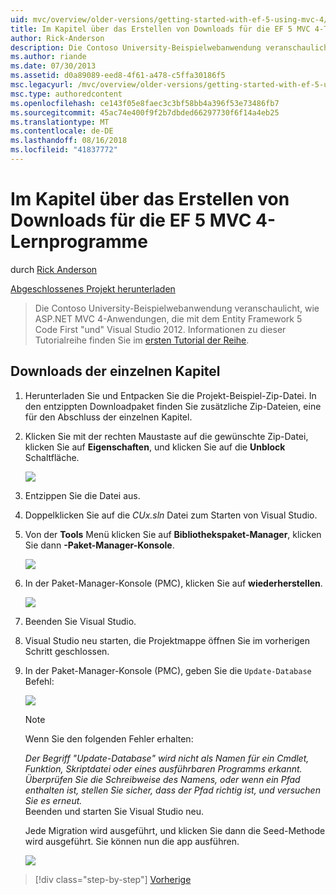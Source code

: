 ```yaml
---
uid: mvc/overview/older-versions/getting-started-with-ef-5-using-mvc-4/building-the-ef5-mvc4-chapter-downloads
title: Im Kapitel über das Erstellen von Downloads für die EF 5 MVC 4-Tutorials | Microsoft-Dokumentation
author: Rick-Anderson
description: Die Contoso University-Beispielwebanwendung veranschaulicht, wie ASP.NET MVC 4-Anwendungen, die mit dem Entity Framework 5 Code First "und" Visual Studio...
ms.author: riande
ms.date: 07/30/2013
ms.assetid: d0a89089-eed8-4f61-a478-c5ffa30186f5
msc.legacyurl: /mvc/overview/older-versions/getting-started-with-ef-5-using-mvc-4/building-the-ef5-mvc4-chapter-downloads
msc.type: authoredcontent
ms.openlocfilehash: ce143f05e8faec3c3bf58bb4a396f53e73486fb7
ms.sourcegitcommit: 45ac74e400f9f2b7dbded66297730f6f14a4eb25
ms.translationtype: MT
ms.contentlocale: de-DE
ms.lasthandoff: 08/16/2018
ms.locfileid: "41837772"
---
```

<a name="building-the-chapter-downloads-for-the-ef-5-mvc-4-tutorials"></a>Im Kapitel über das Erstellen von Downloads für die EF 5 MVC 4-Lernprogramme
====================
durch [Rick Anderson](https://github.com/Rick-Anderson)

[Abgeschlossenes Projekt herunterladen](http://code.msdn.microsoft.com/Getting-Started-with-dd0e2ed8)

> Die Contoso University-Beispielwebanwendung veranschaulicht, wie ASP.NET MVC 4-Anwendungen, die mit dem Entity Framework 5 Code First "und" Visual Studio 2012. Informationen zu dieser Tutorialreihe finden Sie im [ersten Tutorial der Reihe](creating-an-entity-framework-data-model-for-an-asp-net-mvc-application.md).


## <a name="building-the-chapter-downloads"></a>Downloads der einzelnen Kapitel

1. Herunterladen Sie und Entpacken Sie die Projekt-Beispiel-Zip-Datei. In den entzippten Downloadpaket finden Sie zusätzliche Zip-Dateien, eine für den Abschluss der einzelnen Kapitel.
2. Klicken Sie mit der rechten Maustaste auf die gewünschte Zip-Datei, klicken Sie auf **Eigenschaften**, und klicken Sie auf die **Unblock** Schaltfläche.  
  
    ![](building-the-ef5-mvc4-chapter-downloads/_static/image1.png)
3. Entzippen Sie die Datei aus.
4. Doppelklicken Sie auf die *CUx.sln* Datei zum Starten von Visual Studio.
5. Von der **Tools** Menü klicken Sie auf **Bibliothekspaket-Manager**, klicken Sie dann **-Paket-Manager-Konsole**.  
  
    ![](building-the-ef5-mvc4-chapter-downloads/_static/image2.png)
6. In der Paket-Manager-Konsole (PMC), klicken Sie auf **wiederherstellen**.  
  
    ![](building-the-ef5-mvc4-chapter-downloads/_static/image3.png)
7. Beenden Sie Visual Studio.
8. Visual Studio neu starten, die Projektmappe öffnen Sie im vorherigen Schritt geschlossen.
9. In der Paket-Manager-Konsole (PMC), geben Sie die `Update-Database` Befehl:  
  
    ![](building-the-ef5-mvc4-chapter-downloads/_static/image4.png)  

    > [!NOTE]
    > Wenn Sie den folgenden Fehler erhalten:  
    >   
    >  *Der Begriff "Update-Database" wird nicht als Namen für ein Cmdlet, Funktion, Skriptdatei oder eines ausführbaren Programms erkannt. Überprüfen Sie die Schreibweise des Namens, oder wenn ein Pfad enthalten ist, stellen Sie sicher, dass der Pfad richtig ist, und versuchen Sie es erneut.*  
    > Beenden und starten Sie Visual Studio neu.

    Jede Migration wird ausgeführt, und klicken Sie dann die Seed-Methode wird ausgeführt. Sie können nun die app ausführen.

    ![](building-the-ef5-mvc4-chapter-downloads/_static/image5.png)

> [!div class="step-by-step"]
> [Vorherige](advanced-entity-framework-scenarios-for-an-mvc-web-application.md)
